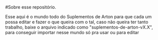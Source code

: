 #Sobre esse repositório.

Esse aqui é o mundo todo do Suplementos de Arton para que cada um possa editar e fazer o que queira com o tal, caso não queira ter tanto trabalho, baixe o arquivo indicado como "suplementos-de-arton-vX.X", para conseguir 
importar nesse mundo só pra usar ou para editar
